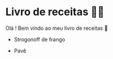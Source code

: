 # Livro de receitas :man_cook:

Olá ! Bem vindo ao meu livro de receitas :wave:

- Strogonoff de frango

- Pavê

  ​